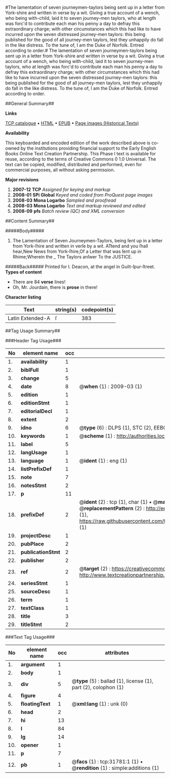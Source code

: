 #The lamentation of seven journeymen-taylors being sent up in a letter from York-shire and written in verse by a wit. Giving a true account of a wench, who being with-child, laid it to seven journey-men taylors, who at length was forc'd to contribute each man his penny a day to defray this extraordinary charge; with other circumstances which this had like to have incurred upon the seven distressed journey-men taylors: this being published for the good of all journey-men taylors, lest they unhappily do fall in the like distress. To the tune of, I am the Duke of Norfolk. Entred according to order.#
The lamentation of seven journeymen-taylors being sent up in a letter from York-shire and written in verse by a wit. Giving a true account of a wench, who being with-child, laid it to seven journey-men taylors, who at length was forc'd to contribute each man his penny a day to defray this extraordinary charge; with other circumstances which this had like to have incurred upon the seven distressed journey-men taylors: this being published for the good of all journey-men taylors, lest they unhappily do fall in the like distress. To the tune of, I am the Duke of Norfolk. Entred according to order.

##General Summary##

**Links**

[TCP catalogue](http://www.ota.ox.ac.uk/tcp/)  • 
[HTML](http://tei.it.ox.ac.uk/tcp/Texts-HTML/free/A49/A49048.html)  • 
[EPUB](http://tei.it.ox.ac.uk/tcp/Texts-EPUB/free/A49/A49048.epub) • 
[Page images (Historical Texts)](https://data.historicaltexts.jisc.ac.uk/view?pubId=eebo-99827363e&pageId=eebo-99827363e-31781-1)

**Availability**

This keyboarded and encoded edition of the
	       work described above is co-owned by the institutions
	       providing financial support to the Early English Books
	       Online Text Creation Partnership. This Phase I text is
	       available for reuse, according to the terms of Creative
	       Commons 0 1.0 Universal. The text can be copied,
	       modified, distributed and performed, even for
	       commercial purposes, all without asking permission.

**Major revisions**

1. __2007-12__ __TCP__ *Assigned for keying and markup*
1. __2008-01__ __SPi Global__ *Keyed and coded from ProQuest page images*
1. __2008-03__ __Mona Logarbo__ *Sampled and proofread*
1. __2008-03__ __Mona Logarbo__ *Text and markup reviewed and edited*
1. __2008-09__ __pfs__ *Batch review (QC) and XML conversion*

##Content Summary##

#####Body#####

1. The Lamentation of Seven Journeymen-Taylors, being ſent up in a letter from York-ſhire and written in verſe by a wit.
ATtend and you ſhall hear,New News from York-ſhire,Of a Letter that was ſent up in Rhime;Wherein the
    _ The Taylors anſwer To the JUSTICE.

#####Back#####
Printed for I. Deacon, at the angel in Guilt-ſpur-ſtreet.
**Types of content**

  * There are 84 **verse** lines!
  * Oh, Mr. Jourdain, there is **prose** in there!

**Character listing**


|Text|string(s)|codepoint(s)|
|---|---|---|
|Latin Extended-A|ſ|383|

##Tag Usage Summary##

###Header Tag Usage###

|No|element name|occ|attributes|
|---|---|---|---|
|1.|__availability__|1||
|2.|__biblFull__|1||
|3.|__change__|5||
|4.|__date__|8| @__when__ (1) : 2009-03 (1)|
|5.|__edition__|1||
|6.|__editionStmt__|1||
|7.|__editorialDecl__|1||
|8.|__extent__|2||
|9.|__idno__|6| @__type__ (6) : DLPS (1), STC (2), EEBO-CITATION (1), PROQUEST (1), VID (1)|
|10.|__keywords__|1| @__scheme__ (1) : http://authorities.loc.gov/ (1)|
|11.|__label__|5||
|12.|__langUsage__|1||
|13.|__language__|1| @__ident__ (1) : eng (1)|
|14.|__listPrefixDef__|1||
|15.|__note__|7||
|16.|__notesStmt__|2||
|17.|__p__|11||
|18.|__prefixDef__|2| @__ident__ (2) : tcp (1), char (1)  •  @__matchPattern__ (2) : ([0-9\-]+):([0-9IVX]+) (1), (.+) (1)  •  @__replacementPattern__ (2) : http://eebo.chadwyck.com/downloadtiff?vid=$1&page=$2 (1), https://raw.githubusercontent.com/textcreationpartnership/Texts/master/tcpchars.xml#$1 (1)|
|19.|__projectDesc__|1||
|20.|__pubPlace__|2||
|21.|__publicationStmt__|2||
|22.|__publisher__|2||
|23.|__ref__|2| @__target__ (2) : https://creativecommons.org/publicdomain/zero/1.0/ (1), http://www.textcreationpartnership.org/docs/. (1)|
|24.|__seriesStmt__|1||
|25.|__sourceDesc__|1||
|26.|__term__|1||
|27.|__textClass__|1||
|28.|__title__|3||
|29.|__titleStmt__|2||


###Text Tag Usage###

|No|element name|occ|attributes|
|---|---|---|---|
|1.|__argument__|1||
|2.|__body__|1||
|3.|__div__|5| @__type__ (5) : ballad (1), license (1), part (2), colophon (1)|
|4.|__figure__|4||
|5.|__floatingText__|1| @__xml:lang__ (1) : unk (0)|
|6.|__head__|2||
|7.|__hi__|13||
|8.|__l__|84||
|9.|__lg__|14||
|10.|__opener__|1||
|11.|__p__|7||
|12.|__pb__|1| @__facs__ (1) : tcp:31781:1 (1)  •  @__rendition__ (1) : simple:additions (1)|
